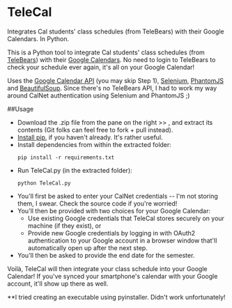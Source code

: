 # TeleCal
Integrates Cal students' class schedules (from TeleBears) with their Google Calendars. In Python.

This is a Python tool to integrate Cal students' class schedules (from [TeleBears](https://telebears.berkeley.edu/telebears/home)) with their [Google Calendars](https://www.google.com/calendar/). No need to login to TeleBears to check your schedule ever again, it's all on your Google Calendar! 

Uses the [Google Calendar API](https://developers.google.com/google-apps/calendar/quickstart/python) (you may skip Step 1), [Selenium](http://selenium-python.readthedocs.org/), [PhantomJS](http://phantomjs.org/) and [BeautifulSoup](https://pypi.python.org/pypi/beautifulsoup4). Since there's no TeleBears API, I had to work my way around CalNet authentication using Selenium and PhantomJS ;)

##Usage
* Download the .zip file from the pane on the right >> , and extract its contents (Git folks can feel free to fork + pull instead).
* [Install pip](http://pip.readthedocs.org/en/stable/installing/), if you haven't already. It's rather useful.
* Install dependencies from within the extracted folder:
    ```
    pip install -r requirements.txt
    ```
*  Run TeleCal.py (in the extracted folder):
    ```
    python TeleCal.py
    ```
* You'll first be asked to enter your CalNet credentials -- I'm not storing them, I swear. Check the source code if you're worried!
* You'll then be provided with two choices for your Google Calendar:
  * Use existing Google credentials that TeleCal stores securely on your machine (if they exist), or
  * Provide new Google credentials by logging in with OAuth2 authentication to your Google account in a browser window that'll automatically open up after the next step.
* You'll then be asked to provide the end date for the semester.

Voilà, TeleCal will then integrate your class schedule into your Google Calendar! If you've synced your smartphone's calendar with your Google account, it'll show up there as well.

**I tried creating an executable using pyinstaller. Didn't work unfortunately!
